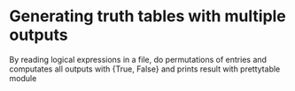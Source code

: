 # Generating truth tables with multiple outputs
By reading logical expressions in a file, do permutations of entries and computates all outputs with {True, False} and prints result with prettytable module
